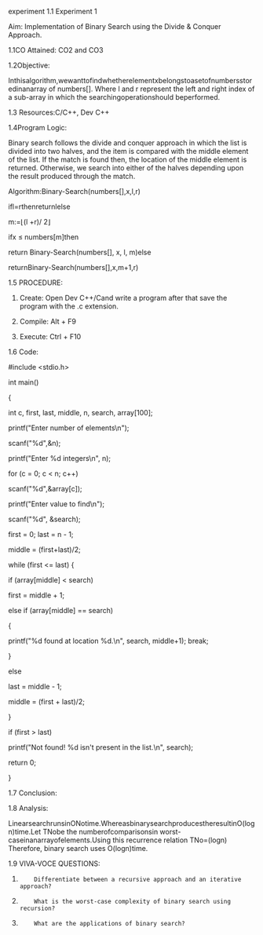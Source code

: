 experiment 1.1
Experiment 1

Aim: Implementation of Binary Search using the Divide & Conquer Approach.

 

1.1CO Attained: CO2 and CO3

1.2Objective:

Inthisalgorithm,wewanttofindwhetherelementxbelongstoasetofnumbersstoredinanarray of numbers[]. Where l and r represent the left and right index of a sub-array in which the searchingoperationshould beperformed.

1.3 Resources:C/C++, Dev C++

1.4Program Logic:

Binary search follows the divide and conquer approach in which the list is divided into two halves, and the item is compared with the middle element of the list. If the match is found then, the location of the middle element is returned. Otherwise, we search into either of the halves depending upon the result produced through the match.

Algorithm:Binary-Search(numbers[],x,l,r)

ifl=rthenreturnlelse

m:=⌊(l +r)/ 2⌋

ifx ≤ numbers[m]then

return Binary-Search(numbers[], x, l, m)else

returnBinary-Search(numbers[],x,m+1,r)


 

 

1.5 PROCEDURE:

 

1. Create: Open Dev C++/Cand write a program after that save the program with the .c extension.

2. Compile: Alt + F9

3. Execute: Ctrl + F10

 

 

1.6 Code:

#include <stdio.h>

int main()

{

int c, first, last, middle, n, search, array[100];

printf("Enter number of elements\n");

scanf("%d",&n);

printf("Enter %d integers\n", n);

for (c = 0; c < n; c++)

scanf("%d",&array[c]);

printf("Enter value to find\n");

scanf("%d", &search);

first = 0; last = n - 1;

middle = (first+last)/2;

while (first <= last) {

if (array[middle] < search)

first = middle + 1;

else if (array[middle] == search)

 {

printf("%d found at location %d.\n", search, middle+1); break;

}

else

last = middle - 1;

middle = (first + last)/2;

}

if (first > last)

printf("Not found! %d isn't present in the list.\n", search);

return 0; 

}

1.7  Conclusion:

 


1.8  Analysis:

LinearsearchrunsinONotime.WhereasbinarysearchproducestheresultinO(logn)time.Let TNobe the numberofcomparisonsin worst-caseinanarrayofelements.Using this recurrence relation TNo=(logn) Therefore, binary search uses O(logn)time.

 

1.9  VIVA-VOCE QUESTIONS:

 

1.         Differentiate between a recursive approach and an iterative approach?

2.         What is the worst-case complexity of binary search using recursion?

3.         What are the applications of binary search?  
